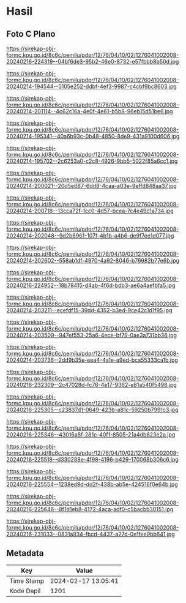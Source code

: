 # Hasil

## Foto C Plano

https://sirekap-obj-formc.kpu.go.id/8c6c/pemilu/pdpr/12/76/04/10/02/1276041002008-20240216-224319--04bf6de3-95b2-46e0-8732-e57fbbb8b50d.jpg

https://sirekap-obj-formc.kpu.go.id/8c6c/pemilu/pdpr/12/76/04/10/02/1276041002008-20240214-194544--5105e252-ddbf-4ef3-9987-c4cbf9bc8603.jpg

https://sirekap-obj-formc.kpu.go.id/8c6c/pemilu/pdpr/12/76/04/10/02/1276041002008-20240214-201114--4c62c16a-4e0f-4e61-b5b8-96eb15d51be6.jpg

https://sirekap-obj-formc.kpu.go.id/8c6c/pemilu/pdpr/12/76/04/10/02/1276041002008-20240214-195341--40a6b93c-0b48-4850-8de9-431a9100d606.jpg

https://sirekap-obj-formc.kpu.go.id/8c6c/pemilu/pdpr/12/76/04/10/02/1276041002008-20240214-195702--2c6253a0-c2c8-4926-9bb5-5022f85a6cc1.jpg

https://sirekap-obj-formc.kpu.go.id/8c6c/pemilu/pdpr/12/76/04/10/02/1276041002008-20240214-200021--20d5e687-6dd8-4caa-a03e-9effd848aa37.jpg

https://sirekap-obj-formc.kpu.go.id/8c6c/pemilu/pdpr/12/76/04/10/02/1276041002008-20240214-200718--13cca72f-1cc0-4d57-bcea-7c4e49c1a734.jpg

https://sirekap-obj-formc.kpu.go.id/8c6c/pemilu/pdpr/12/76/04/10/02/1276041002008-20240214-202048--9d2b6961-107f-4b1b-a4b6-de9f7ee1d077.jpg

https://sirekap-obj-formc.kpu.go.id/8c6c/pemilu/pdpr/12/76/04/10/02/1276041002008-20240214-202602--558ab1df-4970-4a92-8046-b76982b77e6b.jpg

https://sirekap-obj-formc.kpu.go.id/8c6c/pemilu/pdpr/12/76/04/10/02/1276041002008-20240216-224952--18b78415-d4ab-4f6d-bdb3-ae6a4aefbfa5.jpg

https://sirekap-obj-formc.kpu.go.id/8c6c/pemilu/pdpr/12/76/04/10/02/1276041002008-20240214-203211--ecefdf15-39dd-4352-b3ed-9ce42c1d1f95.jpg

https://sirekap-obj-formc.kpu.go.id/8c6c/pemilu/pdpr/12/76/04/10/02/1276041002008-20240214-203509--947ef553-25a6-4ece-bf79-0ae3a731bb36.jpg

https://sirekap-obj-formc.kpu.go.id/8c6c/pemilu/pdpr/12/76/04/10/02/1276041002008-20240214-203736--2dd9b35e-eea4-4a1e-a9ed-bca55333ca1b.jpg

https://sirekap-obj-formc.kpu.go.id/8c6c/pemilu/pdpr/12/76/04/10/02/1276041002008-20240216-232309--2c47028d-fc76-4e17-9362-e81a540f5498.jpg

https://sirekap-obj-formc.kpu.go.id/8c6c/pemilu/pdpr/12/76/04/10/02/1276041002008-20240216-225305--c23837d1-0649-423b-a81c-59250b7991c3.jpg

https://sirekap-obj-formc.kpu.go.id/8c6c/pemilu/pdpr/12/76/04/10/02/1276041002008-20240216-225346--43016a8f-281c-40f1-8505-21a4db823e2a.jpg

https://sirekap-obj-formc.kpu.go.id/8c6c/pemilu/pdpr/12/76/04/10/02/1276041002008-20240216-225518--d330288e-4f98-4196-b429-170068b306c6.jpg

https://sirekap-obj-formc.kpu.go.id/8c6c/pemilu/pdpr/12/76/04/10/02/1276041002008-20240216-225554--1238ed9d-dd2f-438b-ab5e-424516f0e64b.jpg

https://sirekap-obj-formc.kpu.go.id/8c6c/pemilu/pdpr/12/76/04/10/02/1276041002008-20240216-225646--8f1d1eb8-4172-4aca-adf0-c5bacbb30151.jpg

https://sirekap-obj-formc.kpu.go.id/8c6c/pemilu/pdpr/12/76/04/10/02/1276041002008-20240216-231033--0831a934-fbcd-4437-a27d-0e1fee9bb641.jpg


## Metadata

| Key        | Value               |
| ---------- | ------------------- |
| Time Stamp | 2024-02-17 13:05:41 |
| Kode Dapil | 1201                |



